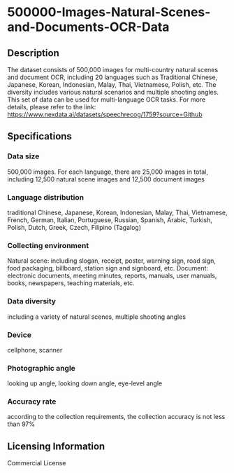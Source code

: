 # 500000-Images-Natural-Scenes-and-Documents-OCR-Data

## Description
The dataset consists of 500,000 images for multi-country natural scenes and document OCR, including 20 languages such as Traditional Chinese, Japanese, Korean, Indonesian, Malay, Thai, Vietnamese, Polish, etc. The diversity includes various natural scenarios and multiple shooting angles. This set of data can be used for multi-language OCR tasks.
For more details, please refer to the link: https://www.nexdata.ai/datasets/speechrecog/1759?source=Github

## Specifications
### Data size
500,000 images. For each language, there are 25,000 images in total, including 12,500 natural scene images and 12,500 document images
### Language distribution
traditional Chinese, Japanese, Korean, Indonesian, Malay, Thai, Vietnamese, French, German, Italian, Portuguese, Russian, Spanish, Arabic, Turkish, Polish, Dutch, Greek, Czech, Filipino (Tagalog)
### Collecting environment
Natural scene: including slogan, receipt, poster, warning sign, road sign, food packaging, billboard, station sign and signboard, etc. Document: electronic documents, meeting minutes, reports, manuals, user manuals, books, newspapers, teaching materials, etc.
### Data diversity
including a variety of natural scenes, multiple shooting angles
### Device
cellphone, scanner
### Photographic angle
looking up angle, looking down angle, eye-level angle
### Accuracy rate
according to the collection requirements, the collection accuracy is not less than 97%

## Licensing Information
Commercial License






















